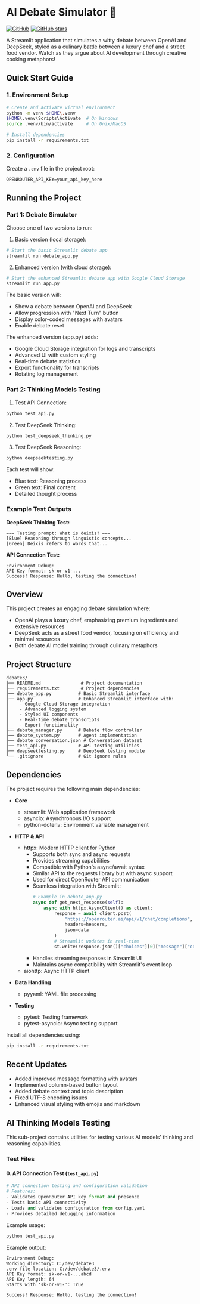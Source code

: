 # AI Debate Simulator 🤖

[![GitHub](https://img.shields.io/github/license/YOUR_USERNAME/ai-debate-simulator)](https://github.com/YOUR_USERNAME/ai-debate-simulator/blob/main/LICENSE)
[![GitHub stars](https://img.shields.io/github/stars/YOUR_USERNAME/ai-debate-simulator)](https://github.com/YOUR_USERNAME/ai-debate-simulator/stargazers)

A Streamlit application that simulates a witty debate between OpenAI and DeepSeek, styled as a culinary battle between a luxury chef and a street food vendor. Watch as they argue about AI development through creative cooking metaphors!

## Quick Start Guide

### 1. Environment Setup
```bash
# Create and activate virtual environment
python -m venv $HOME\.venv
$HOME\.venv\Scripts\Activate  # On Windows
source .venv/bin/activate     # On Unix/MacOS

# Install dependencies
pip install -r requirements.txt
```

### 2. Configuration
Create a `.env` file in the project root:
```env
OPENROUTER_API_KEY=your_api_key_here
```

## Running the Project

### Part 1: Debate Simulator
Choose one of two versions to run:

1. Basic version (local storage):
```bash
# Start the basic Streamlit debate app
streamlit run debate_app.py
```

2. Enhanced version (with cloud storage):
```bash
# Start the enhanced Streamlit debate app with Google Cloud Storage
streamlit run app.py
```

The basic version will:
- Show a debate between OpenAI and DeepSeek
- Allow progression with "Next Turn" button
- Display color-coded messages with avatars
- Enable debate reset

The enhanced version (app.py) adds:
- Google Cloud Storage integration for logs and transcripts
- Advanced UI with custom styling
- Real-time debate statistics
- Export functionality for transcripts
- Rotating log management

### Part 2: Thinking Models Testing

1. Test API Connection:
```bash
python test_api.py
```

2. Test DeepSeek Thinking:
```bash
python test_deepseek_thinking.py
```

3. Test DeepSeek Reasoning:
```bash
python deepseektesting.py
```

Each test will show:
- Blue text: Reasoning process
- Green text: Final content
- Detailed thought process

### Example Test Outputs

**DeepSeek Thinking Test:**
```
=== Testing prompt: What is deixis? ===
[Blue] Reasoning through linguistic concepts...
[Green] Deixis refers to words that...
```

**API Connection Test:**
```
Environment Debug:
API Key format: sk-or-v1-...
Success! Response: Hello, testing the connection!
```

## Overview

This project creates an engaging debate simulation where:
- OpenAI plays a luxury chef, emphasizing premium ingredients and extensive resources
- DeepSeek acts as a street food vendor, focusing on efficiency and minimal resources
- Both debate AI model training through culinary metaphors

## Project Structure 
```
debate3/
├── README.md               # Project documentation
├── requirements.txt        # Project dependencies
├── debate_app.py          # Basic Streamlit interface
├── app.py                 # Enhanced Streamlit interface with:
│    - Google Cloud Storage integration
│    - Advanced logging system
│    - Styled UI components
│    - Real-time debate transcripts
│    - Export functionality
├── debate_manager.py      # Debate flow controller
├── debate_system.py       # Agent implementation
├── debate_conversation.json # Conversation dataset
├── test_api.py            # API testing utilities
├── deepseektesting.py     # DeepSeek testing module
└── .gitignore             # Git ignore rules
```

## Dependencies

The project requires the following main dependencies:

- **Core**
  - streamlit: Web application framework
  - asyncio: Asynchronous I/O support
  - python-dotenv: Environment variable management

- **HTTP & API**
  - httpx: Modern HTTP client for Python
    - Supports both sync and async requests
    - Provides streaming capabilities
    - Compatible with Python's async/await syntax
    - Similar API to the requests library but with async support
    - Used for direct OpenRouter API communication
    - Seamless integration with Streamlit:
      ```python
      # Example in debate_app.py
      async def get_next_response(self):
          async with httpx.AsyncClient() as client:
              response = await client.post(
                  "https://openrouter.ai/api/v1/chat/completions",
                  headers=headers,
                  json=data
              )
              # Streamlit updates in real-time
              st.write(response.json()["choices"][0]["message"]["content"])
      ```
    - Handles streaming responses in Streamlit UI
    - Maintains async compatibility with Streamlit's event loop
  - aiohttp: Async HTTP client

- **Data Handling**
  - pyyaml: YAML file processing

- **Testing**
  - pytest: Testing framework
  - pytest-asyncio: Async testing support

Install all dependencies using:
```bash
pip install -r requirements.txt
``` 

## Recent Updates

- Added improved message formatting with avatars
- Implemented column-based button layout
- Added debate context and topic description
- Fixed UTF-8 encoding issues
- Enhanced visual styling with emojis and markdown

## AI Thinking Models Testing

This sub-project contains utilities for testing various AI models' thinking and reasoning capabilities.

### Test Files

#### 0. API Connection Test (`test_api.py`)
```python
# API connection testing and configuration validation
# Features:
- Validates OpenRouter API key format and presence
- Tests basic API connectivity
- Loads and validates configuration from config.yaml
- Provides detailed debugging information
```

Example usage:
```bash
python test_api.py
```

Example output:
```
Environment Debug:
Working directory: C:/dev/debate3
.env file location: C:/dev/debate3/.env
API Key format: sk-or-v1-...abcd
API Key length: 64
Starts with 'sk-or-v1-': True

Success! Response: Hello, testing the connection!
```